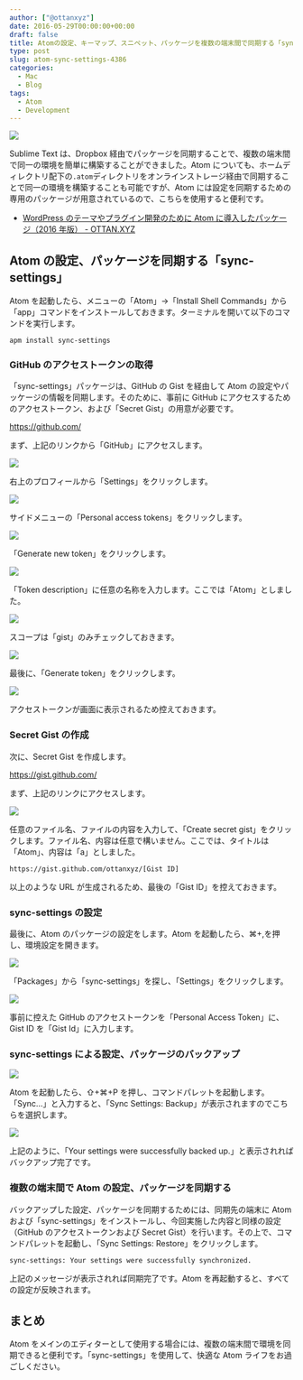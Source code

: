 ```yaml
---
author: ["@ottanxyz"]
date: 2016-05-29T00:00:00+00:00
draft: false
title: Atomの設定、キーマップ、スニペット、パッケージを複数の端末間で同期する「sync-settings」
type: post
slug: atom-sync-settings-4386
categories:
  - Mac
  - Blog
tags:
  - Atom
  - Development
---
```


![](160529-574a784b76e1b.jpg)

Sublime Text は、Dropbox 経由でパッケージを同期することで、複数の端末間で同一の環境を簡単に構築することができました。Atom についても、ホームディレクトリ配下の`.atom`ディレクトリをオンラインストレージ経由で同期することで同一の環境を構築することも可能ですが、Atom には設定を同期するための専用のパッケージが用意されているので、こちらを使用すると便利です。

- [WordPress のテーマやプラグイン開発のために Atom に導入したパッケージ（2016 年版） - OTTAN.XYZ](/posts/2016/05/wordpress-atom-recommended-package-4369/)

## Atom の設定、パッケージを同期する「sync-settings」

Atom を起動したら、メニューの「Atom」→「Install Shell Commands」から「app」コマンドをインストールしておきます。ターミナルを開いて以下のコマンドを実行します。

    apm install sync-settings

### GitHub のアクセストークンの取得

「sync-settings」パッケージは、GitHub の Gist を経由して Atom の設定やパッケージの情報を同期します。そのために、事前に GitHub にアクセスするためのアクセストークン、および「Secret Gist」の用意が必要です。

https://github.com/

まず、上記のリンクから「GitHub」にアクセスします。

![](160529-574a785aa6c7e.png)

右上のプロフィールから「Settings」をクリックします。

![](160529-574a78609a595.png)

サイドメニューの「Personal access tokens」をクリックします。

![](160529-574a78664fa89.png)

「Generate new token」をクリックします。

![](160529-574a786cd43f1.png)

「Token description」に任意の名称を入力します。ここでは「Atom」としました。

![](160529-574a787f85b0f.png)

スコープは「gist」のみチェックしておきます。

![](160529-574a788427b5f.png)

最後に、「Generate token」をクリックします。

![](160529-574a788966b74.png)

アクセストークンが画面に表示されるため控えておきます。

### Secret Gist の作成

次に、Secret Gist を作成します。

https://gist.github.com/

まず、上記のリンクにアクセスします。

![](160529-574a788f72355.png)

任意のファイル名、ファイルの内容を入力して、「Create secret gist」をクリックします。ファイル名、内容は任意で構いません。ここでは、タイトルは「Atom」、内容は「a」としました。

    https://gist.github.com/ottanxyz/[Gist ID]

以上のような URL が生成されるため、最後の「Gist ID」を控えておきます。

### sync-settings の設定

最後に、Atom のパッケージの設定をします。Atom を起動したら、⌘+,を押し、環境設定を開きます。

![](160529-574a785443268.png)

「Packages」から「sync-settings」を探し、「Settings」をクリックします。

![](160529-574a78f21d4f5.png)

事前に控えた GitHub のアクセストークンを「Personal Access Token」に、Gist ID を「Gist Id」に入力します。

### sync-settings による設定、パッケージのバックアップ

![](160529-574a78fa55f9e.png)

Atom を起動したら、⇧+⌘+P を押し、コマンドパレットを起動します。「Sync…」と入力すると、「Sync Settings: Backup」が表示されますのでこちらを選択します。

![](160529-574a7901e704c.png)

上記のように、「Your settings were successfully backed up.」と表示されればバックアップ完了です。

### 複数の端末間で Atom の設定、パッケージを同期する

バックアップした設定、パッケージを同期するためには、同期先の端末に Atom および「sync-settings」をインストールし、今回実施した内容と同様の設定（GitHub のアクセストークンおよび Secret Gist）を行います。その上で、コマンドパレットを起動し、「Sync Settings: Restore」をクリックします。

    sync-settings: Your settings were successfully synchronized.

上記のメッセージが表示されれば同期完了です。Atom を再起動すると、すべての設定が反映されます。

## まとめ

Atom をメインのエディターとして使用する場合には、複数の端末間で環境を同期できると便利です。「sync-settings」を使用して、快適な Atom ライフをお過ごしください。
